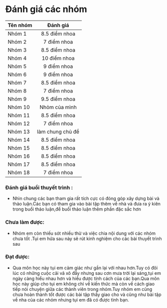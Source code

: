 # Đánh giá các nhóm

| Tên nhóm   |      Đánh giá      |
|----------|:-------------:|
| Nhóm 1 |  8.5 điểm nhoa |
| Nhóm 2 |  7 điểm nhoa |
| Nhóm 3 |  8.5 điểm nhoa |
| Nhóm 4 |  10 điểm nhoa |
| Nhóm 5 |  9 điểm nhoa  |
| Nhóm 6 |  9 điểm nhoa |
| Nhóm 7 |  8.5 điểm nhoa |
| Nhóm 8 |  7 điểm nhoa |
| Nhóm 9 |  9.5 điểm nhoa |
| Nhóm 10 |  Nhỏm của mình |
| Nhóm 11|  8.5 điểm nhoa |
| Nhóm 12 |  7 điểm nhoa |
| Nhóm 13 |  làm chung chủ đề |
| Nhóm 14 |  8.5 điểm nhoa |
| Nhóm 15 |  8.5 điểm nhoa |
| Nhóm 16 |  8.5 điểm nhoa |
| Nhóm 17 |  8.5 điểm nhoa |
| Nhóm 18 |  7 điểm nhoa  |

### Đánh giá buổi thuyết trình :
* Nhìn chung các bạn tham gia rất tích cực có đóng góp xây dựng bài và thảo luận.Các bạn có tham gia vào bài tập thêm về nhà và đưa ra ý kiên trong buổi thảo luận,để buổi thảo luận thêm phần đặc sắc hơn
### Chưa làm được:
* Nhóm em còn thiếu sót nhiều thừ và việc chia nội dung với các nhóm chưa tốt .Tụi em hứa sau này sẽ rút kinh nghiệm cho các bài thuyết trình sau
### Đạt được:
* Qua môn học này tụi em cảm giác như gần lại với nhau hơn.Tuy có đôi lúc có những cuộc cãi vã xô đẩy nhưng sau cơn mưa trời lại sáng,tụi em ngày càng hiểu nhau hơn và hiểu được tính cách của các bạn.Qua môn học này giúp cho tụi em không chỉ về kiến thức mà còn về cách giao tiếp nói chuyện giữa các thành viên trong nhóm.Tuy nhóm em cũng chưa hoàn thành tốt được các bài tập thầy giao cho và cũng như bài tập về nha của các nhóm nhưng tụi em đã có được tình bạn.
